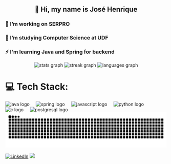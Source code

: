 <h2 align="center">💫 Hi, my name is José Henrique</h2>
<h3>🔭 I’m working on SERPRO<br></h3>
<h3>🌱 I’m studying Computer Science at UDF<br></h3>
<h3>⚡ I'm learning Java and Spring for backend<br></h3>

<div align="center">
  <img src="https://github-readme-stats.vercel.app/api?username=jhenriquedsm&hide_title=false&hide_rank=false&show_icons=true&include_all_commits=true&count_private=false&disable_animations=false&theme=vision-friendly-dark&locale=en&hide_border=false" height="150" alt="stats graph"  />
  <img src="https://streak-stats.demolab.com?user=jhenriquedsm&locale=en&mode=daily&theme=vision-friendly-dark&hide_border=false&border_radius=5" height="150" alt="streak graph"  />
  <img src="https://github-readme-stats.vercel.app/api/top-langs?username=jhenriquedsm&locale=en&hide_title=false&layout=compact&card_width=320&langs_count=5&theme=vision-friendly-dark&hide_border=false" height="150" alt="languages graph"  />
</div>

# 💻 Tech Stack:
<div align="left">
  <img src="https://cdn.jsdelivr.net/gh/devicons/devicon/icons/java/java-original.svg" height="30" alt="java logo"  />
  <img width="12" />
  <img src="https://cdn.jsdelivr.net/gh/devicons/devicon/icons/spring/spring-original.svg" height="30" alt="spring logo"  />
  <img width="12" />
  <img src="https://cdn.jsdelivr.net/gh/devicons/devicon/icons/javascript/javascript-original.svg" height="30" alt="javascript logo"  />
  <img width="12" />
  <img src="https://cdn.jsdelivr.net/gh/devicons/devicon/icons/python/python-original.svg" height="30" alt="python logo"  />
  <img width="12" />
  <img src="https://cdn.jsdelivr.net/gh/devicons/devicon/icons/c/c-original.svg" height="30" alt="c logo"  />
  <img width="12" />
  <img src="https://cdn.jsdelivr.net/gh/devicons/devicon/icons/postgresql/postgresql-original.svg" height="30" alt="postgresql logo"  />
</div>

<img src="https://raw.githubusercontent.com/jhenriquedsm/jhenriquedsm/output/snake.svg" alt="Snake animation" />

[![LinkedIn](https://img.shields.io/badge/LinkedIn-%230077B5.svg?logo=linkedin&logoColor=white)](https://linkedin.com/in/jhenriquedsm) [![](https://visitcount.itsvg.in/api?id=jhenriquedsm&icon=2&color=12)](https://visitcount.itsvg.in)
